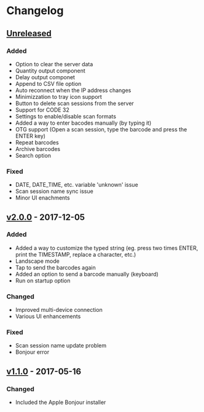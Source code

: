 # Changelog

## [Unreleased]

### Added

* Option to clear the server data
* Quantity output component
* Delay output componet
* Append to CSV file option
* Auto reconnect when the IP address changes
* Minimizzation to tray icon support
* Button to delete scan sessions from the server
* Support for CODE 32
* Settings to enable/disable scan formats
* Added a way to enter bacodes manually (by typing it)
* OTG support (Open a scan session, type the barcode and press the ENTER key)
* Repeat barcodes
* Archive barcodes
* Search option

### Fixed

* DATE, DATE_TIME, etc. variable 'unknown' issue
* Scan session name sync issue
* Minor UI enachments

<!-- ### Security -->



<!-- ## [x.0.0] - 2019-mm-dd

### Added

### Changed

### Deprecated

### Removed

### Fixed

### Security -->

## [v2.0.0] - 2017-12-05

### Added

* Added a way to customize the typed string (eg. press two times ENTER, print the TIMESTAMP, replace a character, etc.)
* Landscape mode
* Tap to send the barcodes again
* Added an option to send a barcode manually (keyboard)
* Run on startup option

### Changed

* Improved multi-device connection
* Various UI enhancements

### Fixed

* Scan session name update problem
* Bonjour error

## [v1.1.0] - 2017-05-16

### Changed

* Included the Apple Bonjour installer

[Unreleased]: https://github.com/fttx/barcode-to-pc-server/compare/v2.0.0...HEAD
[v2.0.0]: https://github.com/fttx/barcode-to-pc-server/compare/v1.1.0...v2.0.0
[v2.0.0]: https://github.com/fttx/barcode-to-pc-server/compare/v1.1.0...v2.0.0
[v1.1.0]: https://github.com/fttx/barcode-to-pc-server/compare/v1.1.0-rc1...v1.1.0
